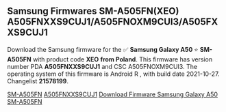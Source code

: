 <h2>Samsung Firmwares SM-A505FN(XEO) A505FNXXS9CUJ1/A505FNOXM9CUI3/A505FXXS9CUJ1</h2>
Download the Samsung firmware for the ✅ <strong>Samsung Galaxy A50 </strong> ⭐ <strong>SM-A505FN</strong> with product code <strong>XEO</strong> <strong> from Poland</strong>. This firmware has version number PDA <strong>A505FNXXS9CUJ1</strong> and CSC A505FNOXM9CUI3. The operating system of this firmware is Android R , with build date 2021-10-27. Changelist <strong>21578199</strong>.


[SM-A505FN](https://samfirm.shop/samsung/model/SM-A505FN)
[A505FNXXS9CUJ1](https://samfirm.shop/samsung/pda/A505FNXXS9CUJ1)
[Download Firmware Samsung Galaxy A50 SM-A505FN](https://samfirm.shop/samsung/firmware/468642)
